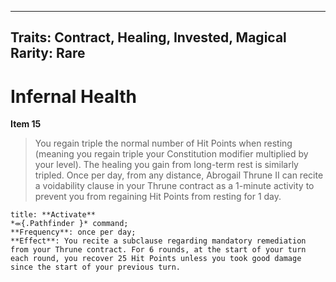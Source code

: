 
---

Traits: Contract, Healing, Invested, Magical
Rarity: Rare
---

# Infernal Health

**Item 15**

> You regain triple the normal number of Hit Points when resting (meaning you regain triple your Constitution modifier multiplied by your level). The healing you gain from long-term rest is similarly tripled. Once per day, from any distance, Abrogail Thrune II can recite a voidability clause in your Thrune contract as a 1-minute activity to prevent you from regaining Hit Points from resting for 1 day.

```ad-embed-ability
title: **Activate**
*⬺{.Pathfinder }* command; 
**Frequency**: once per day;
**Effect**: You recite a subclause regarding mandatory remediation from your Thrune contract. For 6 rounds, at the start of your turn each round, you recover 25 Hit Points unless you took good damage since the start of your previous turn.

```
